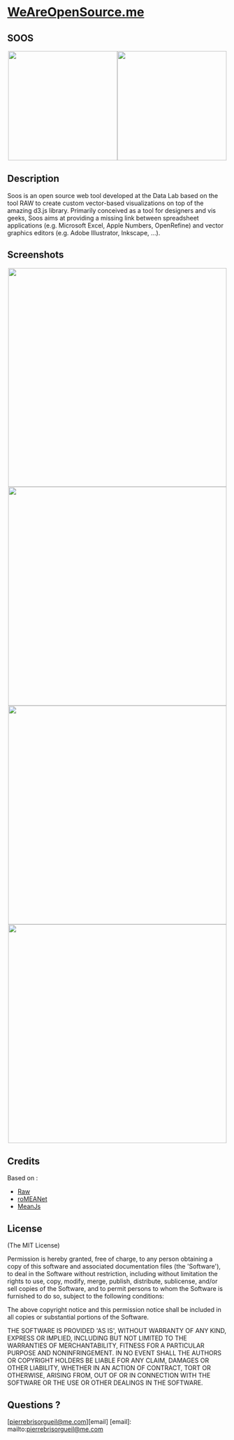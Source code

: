 # [WeAreOpenSource.me](https://weareopensource.me)

## SOOS

<div style="text-align:center"><img src="https://github.com/weareopensource/roMEANet-SOOS/blob/master/modules/raws/client/img/brand/logo-soos-big.png?raw=true" width="250px"/><img src="https://github.com/weareopensource/roMEANet-SOOS/blob/master/modules/raws/client/img/brand/easter-eggs.png?raw=true" width="250px"/></div>

## Description

Soos is an open source web tool developed at the Data Lab based on the tool RAW to create custom vector-based visualizations on top of the amazing d3.js library. Primarily conceived as a tool for designers and vis geeks, Soos aims at providing a missing link between spreadsheet applications (e.g. Microsoft Excel, Apple Numbers, OpenRefine) and vector graphics editors (e.g. Adobe Illustrator, Inkscape, ...).

## Screenshots

<div style="text-align:center"><a href="https://github.com/weareopensource/roMEANet-SOOS/blob/master/modules/raws/client/img/screenshots/01.png?raw=true"><img src="https://github.com/weareopensource/roMEANet-SOOS/blob/master/modules/raws/client/img/screenshots/01.png?raw=true" width="500px"/></a>
<a href="https://github.com/weareopensource/roMEANet-SOOS/blob/master/modules/raws/client/img/screenshots/02.png?raw=true"><img src="https://github.com/weareopensource/roMEANet-SOOS/blob/master/modules/raws/client/img/screenshots/02.png?raw=true" width="500px"/></a>
<a href="https://github.com/weareopensource/roMEANet-SOOS/blob/master/modules/raws/client/img/screenshots/03.png?raw=true"><img src="https://github.com/weareopensource/roMEANet-SOOS/blob/master/modules/raws/client/img/screenshots/03.png?raw=true" width="500px"/></a>
<a href="https://github.com/weareopensource/roMEANet-SOOS/blob/master/modules/raws/client/img/screenshots/04.png?raw=true"><img src="https://github.com/weareopensource/roMEANet-SOOS/blob/master/modules/raws/client/img/screenshots/04.png?raw=true" width="500px"/></a></div>


## Credits
Based on :
* [Raw](http://raw.densitydesign.org/)
* [roMEANet](https://github.com/weareopensource/roMEANet)
* [MeanJs](http://meanjs.org/)

## License
(The MIT License)

Permission is hereby granted, free of charge, to any person obtaining
a copy of this software and associated documentation files (the
'Software'), to deal in the Software without restriction, including
without limitation the rights to use, copy, modify, merge, publish,
distribute, sublicense, and/or sell copies of the Software, and to
permit persons to whom the Software is furnished to do so, subject to
the following conditions:

The above copyright notice and this permission notice shall be
included in all copies or substantial portions of the Software.

THE SOFTWARE IS PROVIDED 'AS IS', WITHOUT WARRANTY OF ANY KIND,
EXPRESS OR IMPLIED, INCLUDING BUT NOT LIMITED TO THE WARRANTIES OF
MERCHANTABILITY, FITNESS FOR A PARTICULAR PURPOSE AND NONINFRINGEMENT.
IN NO EVENT SHALL THE AUTHORS OR COPYRIGHT HOLDERS BE LIABLE FOR ANY
CLAIM, DAMAGES OR OTHER LIABILITY, WHETHER IN AN ACTION OF CONTRACT,
TORT OR OTHERWISE, ARISING FROM, OUT OF OR IN CONNECTION WITH THE
SOFTWARE OR THE USE OR OTHER DEALINGS IN THE SOFTWARE.

## Questions ?

[pierrebrisorgueil@me.com][email]
[email]: mailto:pierrebrisorgueil@me.com
